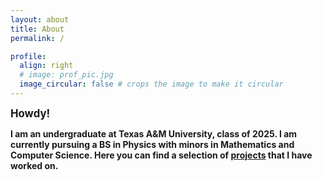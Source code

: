 ```yaml
---
layout: about
title: About
permalink: /

profile:
  align: right
  # image: prof_pic.jpg
  image_circular: false # crops the image to make it circular
---
```


<b><big>Howdy!</big><b>

I am an undergraduate at Texas A&M University, class of 2025. I am currently pursuing a BS in Physics with minors in Mathematics and Computer Science. Here you can find a selection of [projects](/projects/) that I have worked on.